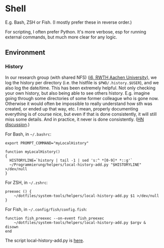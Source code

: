 # Shell

E.g. Bash, ZSH or Fish. (I mostly prefer these in reverse order.)

For scripting, I often prefer Python. It's more verbose, esp for running external commands, but much more clear for any logic.

## Environment

### History

In our research group (with shared NFS) ([i6, RWTH Aachen University](https://www-i6.informatik.rwth-aachen.de/)),
we log the history per directory (i.e. the histfile is `$PWD/.history.$USER`), and we also log the date/time.
This has been extremely helpful.
Not only checking your own history, but also being able to see others history.
E.g. imagine going through some directories of some former colleague who is gone now.
Otherwise it would often be impossible to really understand how sth was created, or ended up that way, etc.
I mean, properly documenting everything is of course nice, but even if that is done consistently, it will still miss some details.
And in practice, it never is done consistently.
([HN discussion](https://news.ycombinator.com/item?id=22912226).)

For Bash, in `~/.bashrc`:

    export PROMPT_COMMAND="myLocalHistory"

    function myLocalHistory()
    {
      HISTORYLINE=`history | tail -1 | sed 's:^ *[0-9]* *::g'`
      ~/Programmierung/helpers/local-history-add.py "$HISTORYLINE" >/dev/null
    }

For ZSH, in `~/.zshrc`:

    preexec () {
        ~/dotfiles/system-tools/helpers/local-history-add.py $1 >/dev/null
    }

For Fish, in `~/.config/fish/config.fish`:

    function fish_preexec --on-event fish_preexec
        ~/dotfiles/system-tools/helpers/local-history-add.py $argv & disown
    end

The script local-history-add.py is [here](https://github.com/albertz/helpers/blob/master/local-history-add.py).
